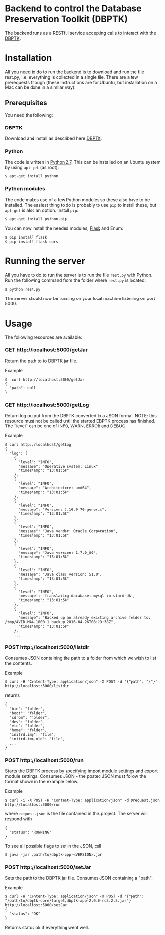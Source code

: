 # Backend to control the Database Preservation Toolkit (DBPTK)

The backend runs as a RESTful service accepting calls to interact with the [DBPTK](https://github.com/keeps/db-preservation-toolkit).

# Installation

All you need to do to run the backend is to download and run the file rest.py, i.e. everything is collected in a single file. 
There are a few prerequests though (these instructions are for Ubuntu, but installation on a Mac can be done in a similar way):

## Prerequisites

You need the following:

### DBPTK

Download and install as described here [DBPTK](https://github.com/keeps/db-preservation-toolkit).

### Python

The code is written in [Python 2.7](https://www.python.org/). This can be installed on an Ubuntu system by using `apt-get` (as root):
```
$ apt-get install python
```

### Python modules

The code makes use of a few Python modules so these also have to be installed. The easiest thing to do is probably to use `pip` to 
install these, but `apt-get` is also an option. Install `pip`:

```
$ apt-get install python-pip
```

You can now install the needed modules, [Flask](http://flask.pocoo.org) and Enum:
```
$ pip install flask
$ pip install flask-cors
```

# Running the server

All you have to do to run the server is to run the file `rest.py` with Python. Run the following command from the folder where 
`rest.py` is located:

```
$ python rest.py
```

The server should now be running on your local machine listening on port 5000.

# Usage

The following resources are available:

### GET http://localhost:5000/getJar
Return the path to to DBPTK jar file.

Example
```
$  curl http://localhost:5000/getJar
{
  "path": null
}
```

### GET http://localhost:5000/getLog
Return log output from the DBPTK converted to a JSON format. NOTE: this resource must not be called until the started DBPTK process 
has finished. The "level" can be one of INFO, WARN, ERROR and DEBUG.

Example
```
$ curl http://localhost/getLog
{
  "log": [
    {
      "level": "INFO", 
      "message": "Operative system: Linux", 
      "timestamp": "13:01:58"
    }, 
    {
      "level": "INFO", 
      "message": "Architecture: amd64", 
      "timestamp": "13:01:58"
    }, 
    {
      "level": "INFO", 
      "message": "Version: 3.16.0-70-generic", 
      "timestamp": "13:01:58"
    }, 
    {
      "level": "INFO", 
      "message": "Java vendor: Oracle Corporation", 
      "timestamp": "13:01:58"
    }, 
    {
      "level": "INFO", 
      "message": "Java version: 1.7.0_80", 
      "timestamp": "13:01:58"
    }, 
    {
      "level": "INFO", 
      "message": "Java class version: 51.0", 
      "timestamp": "13:01:58"
    }, 
    {
      "level": "INFO", 
      "message": "Translating database: mysql to siard-dk", 
      "timestamp": "13:01:58"
    }, 
    {
      "level": "INFO", 
      "message": "Backed up an already existing archive folder to: /tmp/AVID.MAG.1000.1_backup_2016-04-26T08:29:38Z", 
      "timestamp": "13:01:58"
    }, 
	...
```

### POST http://localhost:5000/listdir
Consumes JSON containing the path to a folder from which we wish to list the contents.

Example
```
$ curl -H "Content-Type: application/json" -X POST -d '{"path": "/"}' http://localhost:5000/listdir
```
returns
```
{
  "bin": "folder", 
  "boot": "folder", 
  "cdrom": "folder", 
  "dev": "folder", 
  "etc": "folder", 
  "home": "folder", 
  "initrd.img": "file", 
  "initrd.img.old": "file",
  ...
}
```

### POST http://localhost:5000/run
Starts the DBPTK process by specifying import module settings and export module settings. Consumes JSON - the posted JSON must follow the format shown in the example below.

Example
```
$ curl -i -X POST -H "Content-Type: application/json" -d @request.json http://localhost:5000/run
```
where `request.json` is the file contained in this project. The server will respond with
```
{
  "status": "RUNNING"
}
```

To see all possible flags to set in the JSON, call
```
$ java -jar /path/to/dbptk-app-<VERSION>.jar
```

### POST http://localhost:5000/setJar
Sets the path to the DBPTK jar file. Consumes JSON containing a "path".

Example
```
$ curl -H "Content-Type: application/json" -X POST -d '{"path": "/path/to/dbptk-core/target/dbptk-app-2.0.0-rc3.2.5.jar"}' http://localhost:5000/setJar
{
  "status": "OK"
}
```
Returns status ok if everything went well.

